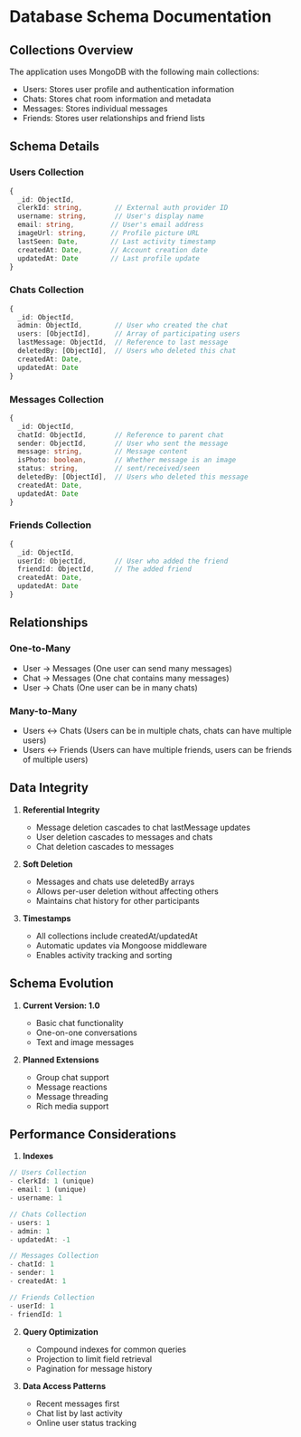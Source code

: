 # Database Schema Documentation

## Collections Overview

The application uses MongoDB with the following main collections:
- Users: Stores user profile and authentication information
- Chats: Stores chat room information and metadata
- Messages: Stores individual messages
- Friends: Stores user relationships and friend lists

## Schema Details

### Users Collection
```typescript
{
  _id: ObjectId,
  clerkId: string,        // External auth provider ID
  username: string,       // User's display name
  email: string,         // User's email address
  imageUrl: string,      // Profile picture URL
  lastSeen: Date,        // Last activity timestamp
  createdAt: Date,       // Account creation date
  updatedAt: Date        // Last profile update
}
```

### Chats Collection
```typescript
{
  _id: ObjectId,
  admin: ObjectId,        // User who created the chat
  users: [ObjectId],      // Array of participating users
  lastMessage: ObjectId,  // Reference to last message
  deletedBy: [ObjectId],  // Users who deleted this chat
  createdAt: Date,
  updatedAt: Date
}
```

### Messages Collection
```typescript
{
  _id: ObjectId,
  chatId: ObjectId,       // Reference to parent chat
  sender: ObjectId,       // User who sent the message
  message: string,        // Message content
  isPhoto: boolean,       // Whether message is an image
  status: string,         // sent/received/seen
  deletedBy: [ObjectId],  // Users who deleted this message
  createdAt: Date,
  updatedAt: Date
}
```

### Friends Collection
```typescript
{
  _id: ObjectId,
  userId: ObjectId,       // User who added the friend
  friendId: ObjectId,     // The added friend
  createdAt: Date,
  updatedAt: Date
}
```

## Relationships

### One-to-Many
- User -> Messages (One user can send many messages)
- Chat -> Messages (One chat contains many messages)
- User -> Chats (One user can be in many chats)

### Many-to-Many
- Users <-> Chats (Users can be in multiple chats, chats can have multiple users)
- Users <-> Friends (Users can have multiple friends, users can be friends of multiple users)

## Data Integrity

1. **Referential Integrity**
   - Message deletion cascades to chat lastMessage updates
   - User deletion cascades to messages and chats
   - Chat deletion cascades to messages

2. **Soft Deletion**
   - Messages and chats use deletedBy arrays
   - Allows per-user deletion without affecting others
   - Maintains chat history for other participants

3. **Timestamps**
   - All collections include createdAt/updatedAt
   - Automatic updates via Mongoose middleware
   - Enables activity tracking and sorting

## Schema Evolution

1. **Current Version: 1.0**
   - Basic chat functionality
   - One-on-one conversations
   - Text and image messages

2. **Planned Extensions**
   - Group chat support
   - Message reactions
   - Message threading
   - Rich media support

## Performance Considerations

1. **Indexes**
```typescript
// Users Collection
- clerkId: 1 (unique)
- email: 1 (unique)
- username: 1

// Chats Collection
- users: 1
- admin: 1
- updatedAt: -1

// Messages Collection
- chatId: 1
- sender: 1
- createdAt: 1

// Friends Collection
- userId: 1
- friendId: 1
```

2. **Query Optimization**
   - Compound indexes for common queries
   - Projection to limit field retrieval
   - Pagination for message history

3. **Data Access Patterns**
   - Recent messages first
   - Chat list by last activity
   - Online user status tracking
